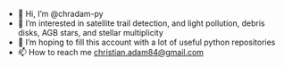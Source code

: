 - 👋 Hi, I’m @chradam-py
- 👀 I’m interested in satellite trail detection, and light pollution, debris disks, AGB stars, and stellar multiplicity
- 🌱 I’m hoping to fill this account with a lot of useful python repositories
- 📫 How to reach me christian.adam84@gmail.com

<!---
chradam-py/chradam-py is a ✨ special ✨ repository because its `README.md` (this file) appears on your GitHub profile.
You can click the Preview link to take a look at your changes.
--->
